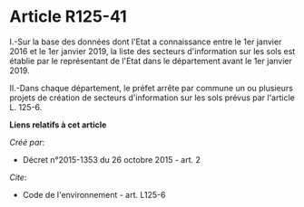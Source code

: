 # Article R125-41

I.-Sur la base des données dont l'Etat a connaissance entre le 1er janvier 2016 et le 1er janvier 2019, la liste des secteurs
d'information sur les sols est établie par le représentant de l'Etat dans le département avant le 1er janvier 2019. 

II.-Dans chaque département, le préfet arrête par commune un ou plusieurs projets de création de secteurs d'information sur
les sols prévus par l'article L. 125-6.

**Liens relatifs à cet article**

_Créé par_:

  - Décret n°2015-1353 du 26 octobre 2015 - art. 2

_Cite_:

  - Code de l'environnement - art. L125-6
